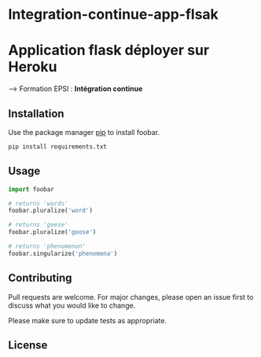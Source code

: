# Integration-continue-app-flsak

# Application flask déployer sur Heroku 

--> Formation EPSI : **Intégration continue**

## Installation

Use the package manager [pip](https://pip.pypa.io/en/stable/) to install foobar.

```bash
pip install requirements.txt
```

## Usage

```python
import foobar

# returns 'words'
foobar.pluralize('word')

# returns 'geese'
foobar.pluralize('goose')

# returns 'phenomenon'
foobar.singularize('phenomena')
```

## Contributing
Pull requests are welcome. For major changes, please open an issue first to discuss what you would like to change.

Please make sure to update tests as appropriate.

## License
[]()
